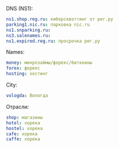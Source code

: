 
DNS (NS1):
```yaml
ns1.shop.reg.ru: киберсквоттинг от рег.ру
parking1.nic.ru: парковка nic.ru
ns1.snparking.ru: 
ns3.salenames.ru:
ns1.expired.reg.ru: просрочка рег.ру
```

Names:
```yaml
money: микрозаймы/форекс/биткоины
forex: форекс
hosting: хостинг
```

City:
```yaml
vologda: Вологда
```

Отрасли:
```yaml
shop: магазины
hotel: хорека
hostel: хорека
cafe: хорека
caffe: хорека
```
